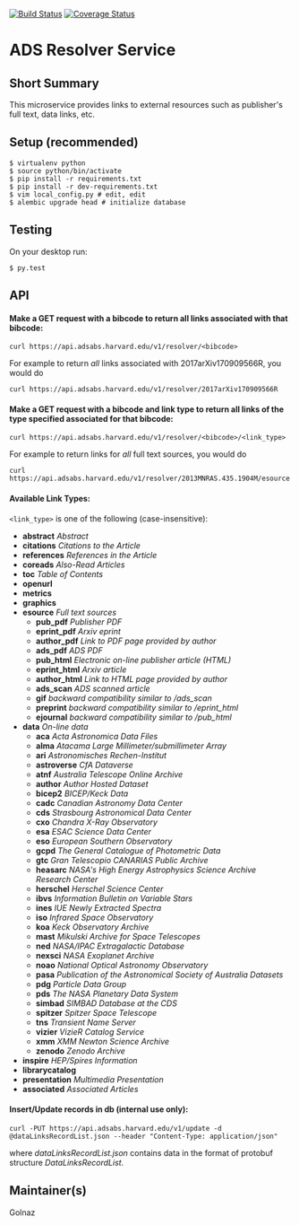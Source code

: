 [![Build Status](https://travis-ci.org/adsabs/resolver_service.svg)](https://travis-ci.org/adsabs/resolver_service)
[![Coverage Status](https://coveralls.io/repos/adsabs/resolver_service/badge.svg)](https://coveralls.io/r/adsabs/resolver_service)


# ADS Resolver Service

## Short Summary

This microservice provides links to external resources such as publisher's full text, data links, etc.



## Setup (recommended)

    $ virtualenv python
    $ source python/bin/activate
    $ pip install -r requirements.txt
    $ pip install -r dev-requirements.txt
    $ vim local_config.py # edit, edit
    $ alembic upgrade head # initialize database


    
## Testing

On your desktop run:

    $ py.test
    
    
    
## API

#### Make a GET request with a bibcode to return all links associated with that bibcode:

    curl https://api.adsabs.harvard.edu/v1/resolver/<bibcode>

For example to return *all* links associated with 2017arXiv170909566R, you would do   

    curl https://api.adsabs.harvard.edu/v1/resolver/2017arXiv170909566R


#### Make a GET request with a bibcode and link type to return all links of the type specified associated for that bibcode:

    curl https://api.adsabs.harvard.edu/v1/resolver/<bibcode>/<link_type>

For example to return links for *all*  full text sources, you would do

    curl https://api.adsabs.harvard.edu/v1/resolver/2013MNRAS.435.1904M/esource

#### Available Link Types:

`<link_type>` is one of the following (case-insensitive):

* **abstract** *Abstract*
* **citations** *Citations to the Article*
* **references** *References in the Article*
* **coreads** *Also-Read Articles*
* **toc** *Table of Contents*
* **openurl**
* **metrics**
* **graphics**
* **esource** *Full text sources*
  * **pub_pdf** *Publisher PDF*
  * **eprint_pdf** *Arxiv eprint*
  * **author_pdf** *Link to PDF page provided by author*
  * **ads_pdf** *ADS PDF*
  * **pub_html** *Electronic on-line publisher article (HTML)*
  * **eprint_html** *Arxiv article*
  * **author_html** *Link to HTML page provided by author*
  * **ads_scan** *ADS scanned article*
  * **gif** *backward compatibility similar to /ads_scan*
  * **preprint** *backward compatibility similar to /eprint_html*
  * **ejournal** *backward compatibility similar to /pub_html*
* **data** *On-line data*
  * **aca** *Acta Astronomica Data Files*
  * **alma** *Atacama Large Millimeter/submillimeter Array*
  * **ari** *Astronomisches Rechen-Institut*
  * **astroverse** *CfA Dataverse*
  * **atnf** *Australia Telescope Online Archive*
  * **author** *Author Hosted Dataset*
  * **bicep2** *BICEP/Keck Data*
  * **cadc** *Canadian Astronomy Data Center*
  * **cds** *Strasbourg Astronomical Data Center*
  * **cxo** *Chandra X-Ray Observatory*
  * **esa** *ESAC Science Data Center*
  * **eso** *European Southern Observatory*
  * **gcpd** *The General Catalogue of Photometric Data*
  * **gtc** *Gran Telescopio CANARIAS Public Archive*
  * **heasarc** *NASA's High Energy Astrophysics Science Archive Research Center*
  * **herschel** *Herschel Science Center*
  * **ibvs** *Information Bulletin on Variable Stars*
  * **ines** *IUE Newly Extracted Spectra*
  * **iso** *Infrared Space Observatory*
  * **koa** *Keck Observatory Archive*
  * **mast** *Mikulski Archive for Space Telescopes*
  * **ned** *NASA/IPAC Extragalactic Database*
  * **nexsci** *NASA Exoplanet Archive*
  * **noao** *National Optical Astronomy Observatory*
  * **pasa** *Publication of the Astronomical Society of Australia Datasets*
  * **pdg** *Particle Data Group*
  * **pds** *The NASA Planetary Data System*
  * **simbad** *SIMBAD Database at the CDS*
  * **spitzer** *Spitzer Space Telescope*
  * **tns** *Transient Name Server*
  * **vizier** *VizieR Catalog Service*
  * **xmm** *XMM Newton Science Archive*
  * **zenodo** *Zenodo Archive*
* **inspire** *HEP/Spires Information*
* **librarycatalog**
* **presentation** *Multimedia Presentation*
* **associated** *Associated Articles*
    
#### Insert/Update records in db (internal use only):

    curl -PUT https://api.adsabs.harvard.edu/v1/update -d @dataLinksRecordList.json --header "Content-Type: application/json"

where *dataLinksRecordList.json* contains data in the format of protobuf structure *DataLinksRecordList*.



## Maintainer(s)

Golnaz

